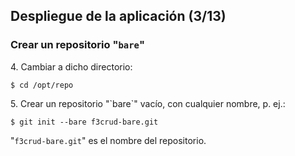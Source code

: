 ## Despliegue de la aplicación (3/13) ##

### Crear un repositorio "`bare`" ###

4\. Cambiar a dicho directorio: <!-- .element: style="text-align:left" -->

    $ cd /opt/repo

<p style="text-align:left">5. Crear un repositorio "`bare`" vacío, con cualquier nombre, p. ej.:</p>

    $ git init --bare f3crud-bare.git

"`f3crud-bare.git`" es el nombre del repositorio.